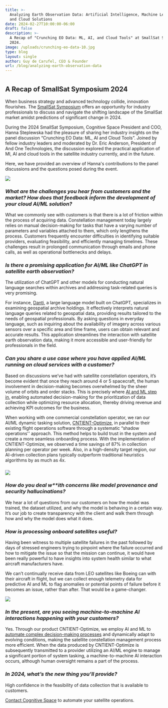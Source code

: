 ```yaml
---
title: >-
  Analyzing Earth Observation Data: Artificial Intelligence, Machine Learning,
  and Cloud Solutions
date: 2024-02-27T10:00:00-06:00
draft: false
description: >-
  A Recap of "Crunching EO Data: ML, AI, and Cloud Tools" at SmallSat Symposium
  2024. 
image: /uploads/crunching-eo-data-10.jpg
type: blog
layout: single
author: Guy de Carufel, CEO & Founder
url: /blog/analyzing-earth-observation-data
---
```

#

## A Recap of SmallSat Symposium 2024

When business strategy and advanced technology collide, innovation flourishes. The [SmallSat Symposium](https://2024.smallsatshow.com/#) offers an opportunity for industry professionals to discuss and navigate the shifting landscape of the SmallSat market amidst predictions of significant change in 2024.

During the 2024 SmallSat Symposium, Cognitive Space President and COO, Hanna Steplewska had the pleasure of sharing her industry insights on the panel discussion “Crunching EO Data: ML, AI and Cloud Tools”. Joined by fellow industry leaders and moderated by Dr. Eric Anderson, President of And One Technologies, the discussion explored the practical application of Ml, AI and cloud tools in the satellite industry currently, and in the future.

Here, we have provided an overview of Hanna's contributions to the panel discussions and the questions posed during the event.

![](/uploads/crunching-eo-data-19.jpg)

### *What are the challenges you hear from customers and the market? How does that feedback inform the development of your cloud AI/ML solution?*

What we commonly see with customers is that there is a lot of friction within the process of acquiring data. Constellation management today largely relies on manual decision-making for tasks that have a varying number of parameters and variables attached to them, which only lengthens the process. Customers frequently encounter difficulties in identifying suitable providers, evaluating feasibility, and efficiently managing timelines. These challenges result in prolonged communication through emails and phone calls, as well as operational bottlenecks and delays.

### *Is there a promising application for AI/ML like ChatGPT in satellite earth observation?*

The utilization of ChatGPT and other models for conducting natural language searches within archives and addressing task-related queries is very promising.

For instance, [Danti](https://danti.ai/), a large language model built on ChatGPT, specializes in examining geospatial archive holdings. It effectively interprets natural language queries related to geospatial data, providing results tailored to the needs of geospatial professionals. By asking questions in everyday language, such as inquiring about the availability of imagery across various sensors over a specific area and time frame, users can obtain relevant and accurate results. This application streamlines the interaction with satellite earth observation data, making it more accessible and user-friendly for professionals in the field.

### *Can you share a use case where you have applied AI/ML running on cloud services with a customer?*

Based on discussions we’ve had with satellite constellation operators, it’s become evident that once they reach around 4 or 5 spacecraft, the human involvement in decision-making becomes overwhelmed by the sheer volume of orbits and order stacks. This is precisely where [AI and ML step in](https://www.cognitivespace.com/blog/2023/automated-satellite-operations/), enabling automated decision-making for the prioritization of data collection while optimizing resource allocation, thereby driving revenue and achieving KPI outcomes for the business.

When working with one commercial constellation operator, we ran our AI/ML dynamic tasking solution, [CNTIENT-Optimize](https://www.cognitivespace.com/product/), in parallel to their existing flight operations software through a systematic “shadow operations'' approach. This method helps to build trust in the system and create a more seamless onboarding process. With the implementation of CNTIENT-Optimize, we observed a time savings of 87% in collection planning per operator per week. Also, in a high-density target region, our AI-driven collection plans typically outperform traditional heuristics algorithms by as much as 4x.

### ![](/uploads/crunching-eo-data-35.jpg)

### *How do you deal w\*\*ith concerns like model provenance and security hallucinations?*

We hear a lot of questions from our customers on how the model was trained, the dataset utilized, and why the model is behaving in a certain way. It’s our job to create transparency with the client and walk them through how and why the model does what it does.

### *How is processing onboard satellites useful?*

Having been witness to multiple satellite failures in the past followed by days of stressed engineers trying to pinpoint where the failure occurred and how to mitigate the issue so that the mission can continue, it would have been really powerful to have insights into system health similar to what aircraft manufacturers have.

We can’t continually receive data from LEO satellites like Boeing can with their aircraft in flight, but we can collect enough telemetry data for predictive AI and ML to flag anomalies or potential points of failure before it becomes an issue, rather than after. That would be a game-changer.

![](/uploads/crunching-eo-data-10.jpg)

### *In the present, are you seeing machine-to-machine AI interactions happening with your customers?*

Yes. Through our product CNTIENT-Optimize, we employ AI and ML to [automate complex decision-making processes](https://www.cognitivespace.com/blog/2023/role-of-ai-and-ml-in-satellite-constellation-management/) and dynamically adapt to evolving conditions, making the satellite constellation management process more efficient. When the data produced by CNTIENT-Optimize is subsequently transmitted to a provider utilizing an AI/ML engine to manage a significant portion of system tasking, a machine-to-machine AI interaction occurs, although human oversight remains a part of the process.

### *In 2024, what’s the new thing you’ll provide?*

High confidence in the feasibility of data collection that is available to customers.

[Contact Cognitive Space](https://www.cognitivespace.com/contact/) to automate your satellite operations.

<!-- notionvc: de0237cf-c9da-4765-840a-71800151ed61 -->